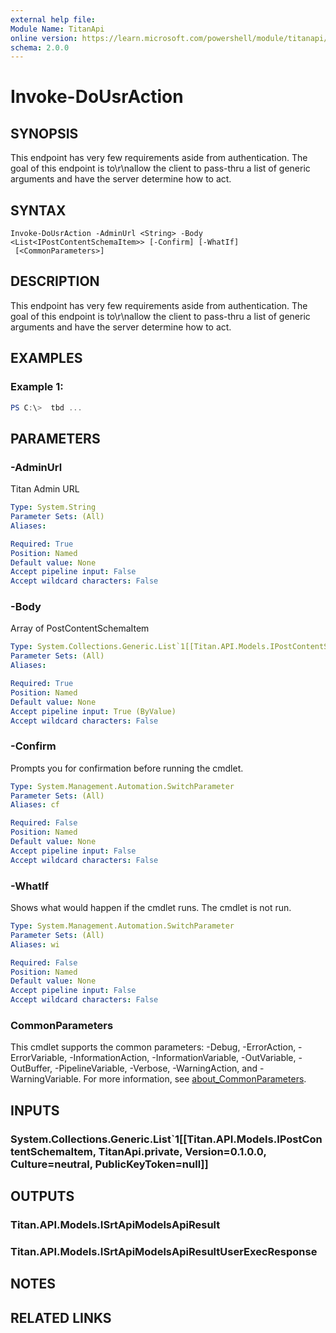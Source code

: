 ```yaml
---
external help file:
Module Name: TitanApi
online version: https://learn.microsoft.com/powershell/module/titanapi/invoke-dousraction
schema: 2.0.0
---
```


# Invoke-DoUsrAction

## SYNOPSIS
This endpoint has very few requirements aside from authentication.
The goal of this endpoint is to\r\nallow the client to pass-thru a list of generic arguments and have the server determine how to act.

## SYNTAX

```
Invoke-DoUsrAction -AdminUrl <String> -Body <List<IPostContentSchemaItem>> [-Confirm] [-WhatIf]
 [<CommonParameters>]
```

## DESCRIPTION
This endpoint has very few requirements aside from authentication.
The goal of this endpoint is to\r\nallow the client to pass-thru a list of generic arguments and have the server determine how to act.

## EXAMPLES

### Example 1:
```powershell
PS C:\>  tbd ...


```



## PARAMETERS

### -AdminUrl
Titan Admin URL

```yaml
Type: System.String
Parameter Sets: (All)
Aliases:

Required: True
Position: Named
Default value: None
Accept pipeline input: False
Accept wildcard characters: False
```

### -Body
Array of PostContentSchemaItem

```yaml
Type: System.Collections.Generic.List`1[[Titan.API.Models.IPostContentSchemaItem, TitanApi.private, Version=0.1.0.0, Culture=neutral, PublicKeyToken=null]]
Parameter Sets: (All)
Aliases:

Required: True
Position: Named
Default value: None
Accept pipeline input: True (ByValue)
Accept wildcard characters: False
```

### -Confirm
Prompts you for confirmation before running the cmdlet.

```yaml
Type: System.Management.Automation.SwitchParameter
Parameter Sets: (All)
Aliases: cf

Required: False
Position: Named
Default value: None
Accept pipeline input: False
Accept wildcard characters: False
```

### -WhatIf
Shows what would happen if the cmdlet runs.
The cmdlet is not run.

```yaml
Type: System.Management.Automation.SwitchParameter
Parameter Sets: (All)
Aliases: wi

Required: False
Position: Named
Default value: None
Accept pipeline input: False
Accept wildcard characters: False
```

### CommonParameters
This cmdlet supports the common parameters: -Debug, -ErrorAction, -ErrorVariable, -InformationAction, -InformationVariable, -OutVariable, -OutBuffer, -PipelineVariable, -Verbose, -WarningAction, and -WarningVariable. For more information, see [about_CommonParameters](http://go.microsoft.com/fwlink/?LinkID=113216).

## INPUTS

### System.Collections.Generic.List`1[[Titan.API.Models.IPostContentSchemaItem, TitanApi.private, Version=0.1.0.0, Culture=neutral, PublicKeyToken=null]]

## OUTPUTS

### Titan.API.Models.ISrtApiModelsApiResult

### Titan.API.Models.ISrtApiModelsApiResultUserExecResponse

## NOTES

## RELATED LINKS

